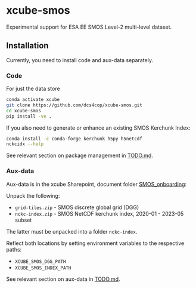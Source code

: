 # xcube-smos

Experimental support for ESA EE SMOS Level-2 multi-level dataset.

## Installation

Currently, you need to install code and aux-data separately.

### Code

For just the data store

```bash
conda activate xcube
git clone https://github.com/dcs4cop/xcube-smos.git
cd xcube-smos
pip install -ve .
```

If you also need to generate or enhance an existing SMOS Kerchunk Index:

```bash
conda install -c conda-forge kerchunk h5py h5netcdf
nckcidx --help
```

See relevant section on package management in [TODO.md](./TODO.md).

### Aux-data

Aux-data is in the xcube Sharepoint, document folder 
[SMOS_onboarding](https://brockmannconsult.sharepoint.com/:f:/s/xcube/Etp9hOpeXupFt5CWiBnGA1wB3BJ7li1d8F-hDvdMGiKeXA?e=NnxuLx):

Unpack the following:

* `grid-tiles.zip` - SMOS discrete global grid (DGG)
* `nckc-index.zip` - SMOS NetCDF kerchunk index, 2020-01 - 2023-05 subset
 
The latter must be unpacked into a folder `nckc-index`.

Reflect both locations by setting environment variables to the respective 
paths:

* `XCUBE_SMOS_DGG_PATH`
* `XCUBE_SMOS_INDEX_PATH`

See relevant section on aux-data in [TODO.md](./TODO.md).